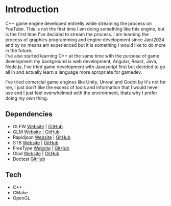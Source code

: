 # Introduction

C++ game engine developed entirelly while streaming the process on YouTube. This
is not the first time I am doing something like this engine, but is the first
time I've decided to stream the process. I am learning the process of graphics
programming and engine development since Jan/2024 and by no means am experienced
but it is something I would like to do more in the future.  
I've also started learning C++ at the same time with the purpose of game development
my background is web development, Angular, React, Java, Node.js, I've tried game
development with Javascript first but decided to go all in and actually learn a language
more apropriate for gamedev.

I've tried comercial game engines like Unity, Unreal and Godot by it's not for me,
I just don't like the excess of tools and information that I would never use and
I just feel overwhelmed with the environment, thats why I prefer doing my own
thing.

## Dependencies

- GLFW [Website](https://www.glfw.org/) | [GitHub](https://github.com/glfw/glfw.git)
- GLM [Website](https://www.opengl.org/sdk/libs/GLM/) | [GitHub](https://github.com/g-truc/glm.git)
- Rapidjson [Website](https://rapidjson.org/) | [GitHub](https://github.com/Tencent/rapidjson.git)
- STB [Website](https://stb.handmade.network/) | [GitHub](https://github.com/nothings/stb.git)
- FreeType [Website](https://freetype.org/) | [GitHub](https://github.com/freetype/freetype.git)
- Glad [Website](https://glad.dav1d.de/) | [GitHub](https://github.com/Dav1dde/glad)
- Doctest [GitHub](https://github.com/doctest/doctest.git)

## Tech

- C++
- CMake
- OpenGL
